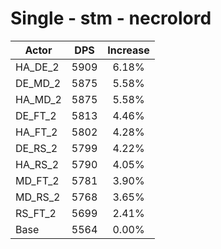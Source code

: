 # Single - stm - necrolord
| Actor | DPS | Increase |
|---|:---:|:---:|
|HA_DE_2|5909|6.18%|
|DE_MD_2|5875|5.58%|
|HA_MD_2|5875|5.58%|
|DE_FT_2|5813|4.46%|
|HA_FT_2|5802|4.28%|
|DE_RS_2|5799|4.22%|
|HA_RS_2|5790|4.05%|
|MD_FT_2|5781|3.90%|
|MD_RS_2|5768|3.65%|
|RS_FT_2|5699|2.41%|
|Base|5564|0.00%|
